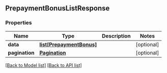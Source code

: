 ## PrepaymentBonusListResponse

### Properties
Name | Type | Description | Notes
------------ | ------------- | ------------- | -------------
**data** | [**list[PrepaymentBonus]**](#PrepaymentBonus) |  | [optional] 
**pagination** | [**Pagination**](#Pagination) |  | [optional] 

[[Back to Model list]](#documentation-for-models) [[Back to API list]](#documentation-for-api-endpoints)


